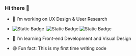 ### Hi there 👋
- 🔭 I’m working on UX Design & User Research
- ![Static Badge](https://img.shields.io/badge/GUI-%F0%9F%8E%AE-pink)&nbsp; ![Static Badge](https://img.shields.io/badge/HMI-%F0%9F%9A%97-64D2FF)&nbsp;![Static Badge](https://img.shields.io/badge/AI-%F0%9F%A4%96%EF%B8%8F-orange)


- 📖 I’m learning Front-end Development and Visual Design
- 😄 Fun fact: This is my first time writing code

  
<!--
**yeetynn96/yeetynn96** is a ✨ _special_ ✨ repository because its `README.md` (this file) appears on your GitHub profile.

Here are some ideas to get you started:

- 🔭 I’m currently working on 
- 🌱 I’m currently learning ...
- 👯 I’m looking to collaborate on ...
- 🤔 I’m looking for help with ...
- 💬 Ask me about ...
- 📫 How to reach me: ...
- 😄 Pronouns: ...
- ⚡ Fun fact: ...
-->
